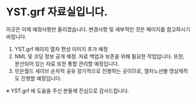 # YST.grf 자료실입니다.
 이곳은 이제 예정사항만 올리겠습니다. 변경사항 및 세부적인 것은 페이지를 참고하시기 바랍니다.
 
 1. YST.grf 페이지 열차 편성 이미지 추가 예정
 2. NML 및 코딩 정보 공개 예정. 자료 백업과 보존을 위해 필요한 작업입니다. 또한, 분산되어 있는 자료 또한 통합 관리할 예정입니다.
 3. 민은월드 세이브 순차적 공유
   장기적으로 진행하는 곳이므로, 열차노선별 영상제작도 진행할 예정입니다.
   
 ※ YST.grf 에 도움을 주신 분들께 진심으로 감사드립니다.

